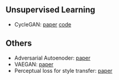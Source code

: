 ## Unsupervised Learning

* CycleGAN: [paper](https://openaccess.thecvf.com/content_ICCV_2017/papers/Zhu_Unpaired_Image-To-Image_Translation_ICCV_2017_paper.pdf) [code](https://github.com/junyanz/pytorch-CycleGAN-and-pix2pix)

## Others

* Adversarial Autoenoder: [paper](https://arxiv.org/abs/1511.05644)
* VAEGAN: [paper](http://proceedings.mlr.press/v48/larsen16.pdf)
* Perceptual loss for style transfer: [paper](https://arxiv.org/pdf/1603.08155.pdf%7C)
